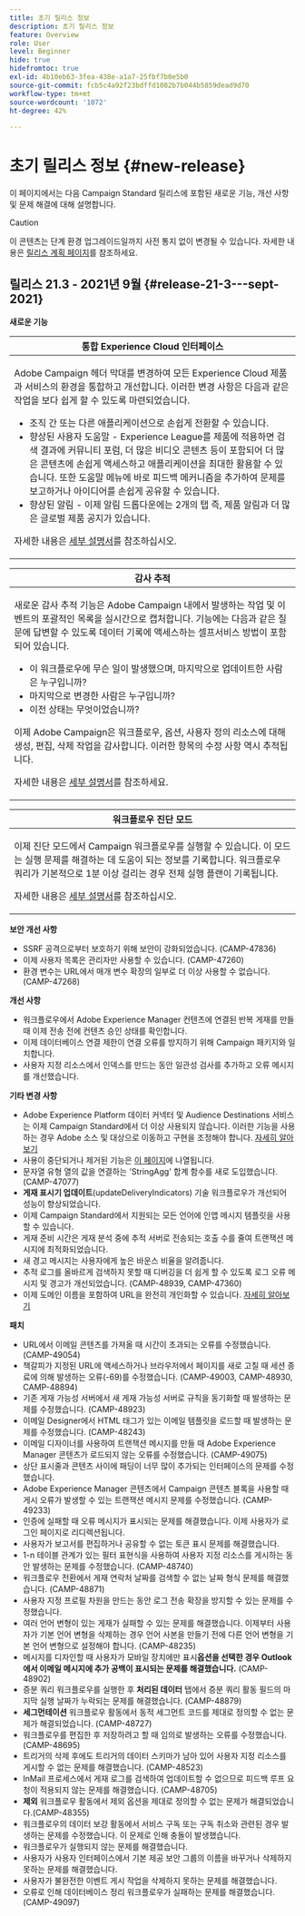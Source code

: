```yaml
---
title: 초기 릴리스 정보
description: 초기 릴리스 정보
feature: Overview
role: User
level: Beginner
hide: true
hidefromtoc: true
exl-id: 4b10eb63-3fea-438e-a1a7-25fbf7b0e5b0
source-git-commit: fcb5c4a92f23bdffd1082b7b044b5859dead9d70
workflow-type: tm+mt
source-wordcount: '1072'
ht-degree: 42%

---
```


# 초기 릴리스 정보 {#new-release}

이 페이지에서는 다음 Campaign Standard 릴리스에 포함된 새로운 기능, 개선 사항 및 문제 해결에 대해 설명합니다.

>[!CAUTION]
>
> 이 콘텐츠는 단계 환경 업그레이드일까지 사전 통지 없이 변경될 수 있습니다. 자세한 내용은 [릴리스 계획 페이지](../../rn/using/release-planning.md)를 참조하세요.

## 릴리스 21.3 - 2021년 9월 {#release-21-3---sept-2021}

**새로운 기능**


<table> 
<thead> 
<tr> 
<th> <strong>통합 Experience Cloud 인터페이스</strong><br /> </th> 
</tr> 
</thead> 
<tbody> 
<tr> 
<td>
<p>Adobe Campaign 헤더 막대를 변경하여 모든 Experience Cloud 제품과 서비스의 환경을 통합하고 개선합니다. 이러한 변경 사항은 다음과 같은 작업을 보다 쉽게 할 수 있도록 마련되었습니다.</p>
<ul>
<li>조직 간 또는 다른 애플리케이션으로 손쉽게 전환할 수 있습니다.</li>
<li>향상된 사용자 도움말 - Experience League를 제품에 적용하면 검색 결과에 커뮤니티 포럼, 더 많은 비디오 콘텐츠 등이 포함되어 더 많은 콘텐츠에 손쉽게 액세스하고 애플리케이션을 최대한 활용할 수 있습니다. 또한 도움말 메뉴에 바로 피드백 메커니즘을 추가하여 문제를 보고하거나 아이디어를 손쉽게 공유할 수 있습니다.</li>
<li>향상된 알림 - 이제 알림 드롭다운에는 2개의 탭 즉, 제품 알림과 더 많은 글로벌 제품 공지가 있습니다.</li>
</ul>
<p>자세한 내용은 <a href="../../start/using/interface-description.md#top-bar">세부 설명서</a>를 참조하십시오.
</p>
</td> 
</tr> 
</tbody> 
</table>

<table> 
<thead> 
<tr> 
<th> <strong>감사 추적</strong><br /> </th> 
</tr> 
</thead> 
<tbody> 
<tr> 
<td>
<p>새로운 감사 추적 기능은 Adobe Campaign 내에서 발생하는 작업 및 이벤트의 포괄적인 목록을 실시간으로 캡처합니다. 기능에는 다음과 같은 질문에 답변할 수 있도록 데이터 기록에 액세스하는 셀프서비스 방법이 포함되어 있습니다.</p>
<ul>
<li>이 워크플로우에 무슨 일이 발생했으며, 마지막으로 업데이트한 사람은 누구입니까?</li>
<li>마지막으로 변경한 사람은 누구입니까?</li>
<li>이전 상태는 무엇이었습니까?</li>
</ul>
<p>이제 Adobe Campaign은 워크플로우, 옵션, 사용자 정의 리소스에 대해 생성, 편집, 삭제 작업을 감사합니다. 이러한 항목의 수정 사항 역시 추적됩니다.</p>
<p>자세한 내용은 <a href="../../administration/using/audit.md">세부 설명서</a>를 참조하세요.</p>
</td> 
</tr> 
</tbody> 
</table>


<table> 
<thead> 
<tr> 
<th> <strong>워크플로우 진단 모드</strong><br /> </th> 
</tr> 
</thead> 
<tbody> 
<tr> 
<td>
<p>이제 진단 모드에서 Campaign 워크플로우를 실행할 수 있습니다. 이 모드는 실행 문제를 해결하는 데 도움이 되는 정보를 기록합니다. 워크플로우 쿼리가 기본적으로 1분 이상 걸리는 경우 전체 실행 플랜이 기록됩니다.</p>
<p>자세한 내용은 <a href="../../automating/using/managing-execution-options.md">세부 설명서</a>를 참조하십시오.</p>
</td> 
</tr> 
</tbody> 
</table>

**보안 개선 사항**

* SSRF 공격으로부터 보호하기 위해 보안이 강화되었습니다. (CAMP-47836)
* 이제 사용자 목록은 관리자만 사용할 수 있습니다. (CAMP-47260)
* 환경 변수는 URL에서 매개 변수 확장의 일부로 더 이상 사용할 수 없습니다. (CAMP-47268)

**개선 사항**

* 워크플로우에서 Adobe Experience Manager 컨텐츠에 연결된 반복 게재를 만들 때 이제 전송 전에 컨텐츠 승인 상태를 확인합니다.
* 이제 데이터베이스 연결 제한이 연결 오류를 방지하기 위해 Campaign 패키지와 일치합니다.
* 사용자 지정 리소스에서 인덱스를 만드는 동안 일관성 검사를 추가하고 오류 메시지를 개선했습니다.

**기타 변경 사항**

* Adobe Experience Platform 데이터 커넥터 및 Audience Destinations 서비스는 이제 Campaign Standard에서 더 이상 사용되지 않습니다. 이러한 기능을 사용하는 경우 Adobe 소스 및 대상으로 이동하고 구현을 조정해야 합니다. [자세히 알아보기](../../integrating/using/get-started-sources-destinations.md)
* 사용이 중단되거나 제거된 기능은 [이 페이지](deprecated-features.md)에 나열됩니다.
* 문자열 유형 열의 값을 연결하는 &#39;StringAgg&#39; 합계 함수를 새로 도입했습니다. (CAMP-47077)
* **게재 표시기 업데이트**(updateDeliveryIndicators) 기술 워크플로우가 개선되어 성능이 향상되었습니다.
* 이제 Campaign Standard에서 지원되는 모든 언어에 인앱 메시지 템플릿을 사용할 수 있습니다.
* 게재 준비 시간은 게재 분석 중에 추적 서버로 전송되는 호출 수를 줄여 트랜잭션 메시지에 최적화되었습니다.
* 새 경고 메시지는 사용자에게 높은 바운스 비율을 알려줍니다.
* 추적 로그를 올바르게 검색하지 못할 때 디버깅을 더 쉽게 할 수 있도록 로그 오류 메시지 및 경고가 개선되었습니다. (CAMP-48939, CAMP-47360)
* 이제 도메인 이름을 포함하여 URL을 완전히 개인화할 수 있습니다. [자세히 알아보기](../../designing/using/personalization.md#personalizing-urls)

**패치**

* URL에서 이메일 콘텐츠를 가져올 때 시간이 초과되는 오류를 수정했습니다. (CAMP-49054)
* 책갈피가 지정된 URL에 액세스하거나 브라우저에서 페이지를 새로 고칠 때 세션 종료에 의해 발생하는 오류(-69)를 수정했습니다. (CAMP-49003, CAMP-48930, CAMP-48894)
* 기존 게재 가능성 서버에서 새 게재 가능성 서버로 규칙을 동기화할 때 발생하는 문제를 수정했습니다. (CAMP-48923)
* 이메일 Designer에서 HTML 태그가 있는 이메일 템플릿을 로드할 때 발생하는 문제를 수정했습니다. (CAMP-48243)
* 이메일 디자이너를 사용하여 트랜잭션 메시지를 만들 때 Adobe Experience Manager 콘텐츠가 로드되지 않는 오류를 수정했습니다. (CAMP-49075)
* 상단 표시줄과 콘텐츠 사이에 패딩이 너무 많이 추가되는 인터페이스의 문제를 수정했습니다.
* Adobe Experience Manager 콘텐츠에서 Campaign 콘텐츠 블록을 사용할 때 게시 오류가 발생할 수 있는 트랜잭션 메시지 문제를 수정했습니다. (CAMP-49233)
* 인증에 실패할 때 오류 메시지가 표시되는 문제를 해결했습니다. 이제 사용자가 로그인 페이지로 리디렉션됩니다.
* 사용자가 보고서를 편집하거나 공유할 수 없는 토큰 표시 문제를 해결했습니다.
* 1-n 테이블 관계가 있는 필터 표현식을 사용하여 사용자 지정 리소스를 게시하는 동안 발생하는 문제를 수정했습니다. (CAMP-48740)
* 워크플로우 전환에서 게재 연락처 날짜를 검색할 수 없는 날짜 형식 문제를 해결했습니다. (CAMP-48871)
* 사용자 지정 프로필 차원을 만드는 동안 로그 전송 확장을 방지할 수 있는 문제를 수정했습니다.
* 여러 언어 변형이 있는 게재가 실패할 수 있는 문제를 해결했습니다. 이제부터 사용자가 기본 언어 변형을 삭제하는 경우 언어 사본을 만들기 전에 다른 언어 변형을 기본 언어 변형으로 설정해야 합니다. (CAMP-48235)
* 메시지를 디자인할 때 사용자가 모바일 장치에만 표시&#x200B;**옵션을 선택한 경우 Outlook에서 이메일 메시지에 추가 공백이 표시되는 문제를 해결했습니다.** (CAMP-48902)
* 증분 쿼리 워크플로우를 실행한 후 **처리된 데이터** 탭에서 증분 쿼리 활동 필드의 마지막 실행 날짜가 누락되는 문제를 해결했습니다. (CAMP-48879)
* **세그먼테이션** 워크플로우 활동에서 동적 세그먼트 코드를 제대로 정의할 수 없는 문제가 해결되었습니다. (CAMP-48727)
* 워크플로우를 편집한 후 저장하려고 할 때 임의로 발생하는 오류를 수정했습니다. (CAMP-48695)
* 트리거의 삭제 후에도 트리거의 데이터 스키마가 남아 있어 사용자 지정 리소스를 게시할 수 없는 문제를 해결했습니다. (CAMP-48523)
* InMail 프로세스에서 게재 로그를 검색하여 업데이트할 수 없으므로 피드백 루프 요청이 적용되지 않는 문제를 해결했습니다. (CAMP-48705)
* **제외** 워크플로우 활동에서 제외 옵션을 제대로 정의할 수 없는 문제가 해결되었습니다.(CAMP-48355)
* 워크플로우의 데이터 보강 활동에서 서비스 구독 또는 구독 취소와 관련된 경우 발생하는 문제를 수정했습니다. 이 문제로 인해 충돌이 발생했습니다.
* 워크플로우가 실행되지 않는 문제를 해결했습니다.
* 사용자가 사용자 인터페이스에서 기본 제공 보안 그룹의 이름을 바꾸거나 삭제하지 못하는 문제를 해결했습니다.
* 사용자가 불완전한 이벤트 게시 작업을 삭제하지 못하는 문제를 해결했습니다.
* 오류로 인해 데이터베이스 정리 워크플로우가 실패하는 문제를 해결했습니다. (CAMP-49097)
